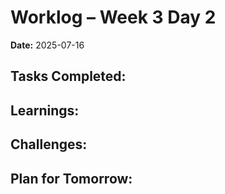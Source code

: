 # Worklog – Week 3 Day 2

**Date:** 2025-07-16

**Tasks Completed:**
- 

**Learnings:**
- 

**Challenges:**
- 

**Plan for Tomorrow:**
- 

